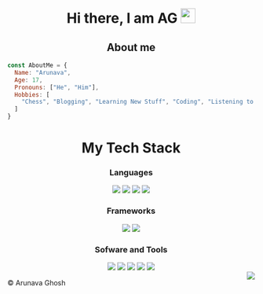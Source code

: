 <h1 align="center">Hi there, I am <b>AG</b>  <img src="https://www.emoji.co.uk/files/apple-emojis/smileys-people-ios/90-waving-hand-sign.png" width="30px"></h1>

<h2 align="center">About me</h2>

```js
const AboutMe = {
  Name: "Arunava",
  Age: 17,
  Pronouns: ["He", "Him"],
  Hobbies: [
    "Chess", "Blogging", "Learning New Stuff", "Coding", "Listening to music" 
  ]
}
```
<h1 align="center">My Tech Stack </></h1>

<div align="center" style="margin-top: 10px">
  <h3>Languages</h3>
  <img src="https://img.shields.io/badge/-Javascript-F0DB4F?style=for-the-badge&labelColor=F0DB4F&logo=javascript&logoColor=black">
  <img src="https://img.shields.io/badge/-HTML 5-orange?style=for-the-badge&labelColor=orange&logo=html5&logoColor=white">
  <img src="https://img.shields.io/badge/-css 3-blue?style=for-the-badge&labelColor=blue&logo=css3&logoColor=white">
 <img src="https://img.shields.io/badge/-python-ffd43b?style=for-the-badge&labelColor=306998&logo=python&logoColor=white">
  <br>
   
  <h3>Frameworks</h3>
  <img src="https://img.shields.io/badge/-Bootstrap-602C50?style=for-the-badge&labelColor=602C50&logo=bootstrap&logoColor=white">
  <img src="https://img.shields.io/badge/-React-black?style=for-the-badge&labelColor=black&logo=React&logoColor=blue" >
  <h3>Sofware and Tools</h3>
  <img src="https://img.shields.io/badge/-vs code-2c2f33?style=for-the-badge&labelColor=2c2f33&logo=visualstudiocode&logoColor=blue">
  <img src="https://img.shields.io/badge/-git-orange?style=for-the-badge&labelColor=orange&logo=git&logoColor=black">
  <img src="https://img.shields.io/badge/-github-whitesmoke?style=for-the-badge&labelColor=whitesmoke&logo=github&logoColor=black">
  <img src="https://img.shields.io/badge/-Node JS-darkgreen?style=for-the-badge&labelColor=darkgreen&logo=nodedotjs&logoColor=white">
  <img src="https://img.shields.io/badge/-Photoshop-skyblue?style=for-the-badge&labelColor=skyblue&logo=nodedotjs&logoColor=white">
<!--   <br>
  <h2>Github Stats</h2>
  <img src="https://github-readme-stats.vercel.app/api?username=its-ag&theme=dark"> -->
  
</div>

<img align="right" src="https://visitor-badge.laobi.icu/badge?page_id=itsag.itag&" />

©️ Arunava Ghosh
